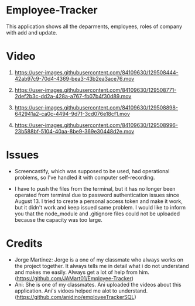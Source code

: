 # Employee-Tracker

This application shows all the deparments, employees, roles of company with add and update. 

# Video

1. https://user-images.githubusercontent.com/84109630/129508444-42ab97c9-70d4-4369-bea3-43b2ea3ace76.mov


2. https://user-images.githubusercontent.com/84109630/129508771-2def2b3c-dd2a-428a-a767-fb07b4f30d89.mov


3. https://user-images.githubusercontent.com/84109630/129508898-642941a2-ca0c-4494-9d71-3cd076e18cf1.mov


4. https://user-images.githubusercontent.com/84109630/129508996-23b588bf-5104-40aa-8be9-369e30448d2e.mov


# Issues

* Screencastify, which was supposed to be used, had operational problems, so I've handled it with computer self-recording.

* I have to push the files from the terminal, but it has no longer been operated from terminal due to password authentication issues since August 13. I tried to create a personal access token and make it work, but it didn't work and keep issued same problem. I would like to inform you that the node_module and .gitignore files could not be uploaded because the capacity was too large. 


# Credits

* Jorge Martinez: Jorge is a one of my classmate who always works on the project together. It always tells me in detail what i do not understand and makes me easily. Always get a lot of help from him. (https://github.com/JAMart01/Employee-Tracker)
* Ani: She is one of my classmates. Ani uploaded the videos about this application. Ani's vidoes helped me alot to understand. (https://github.com/anidino/employeeTrackerSQL)
